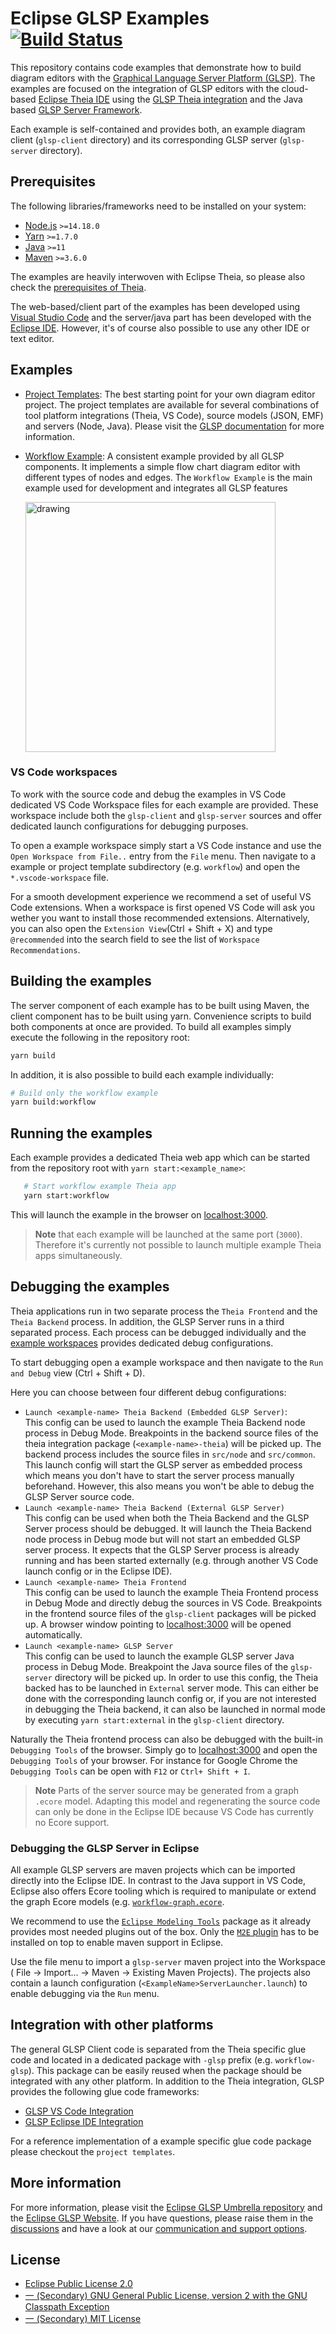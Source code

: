 # Eclipse GLSP Examples [![Build Status](https://ci.eclipse.org/glsp/job/eclipse-glsp/job/glsp-examples/job/master/badge/icon)](https://ci.eclipse.org/glsp/job/eclipse-glsp/job/glsp-examples/job/master/)

This repository contains code examples that demonstrate how to build diagram editors with the [Graphical Language Server Platform (GLSP)](https://github.com/eclipse-glsp/glsp).
The examples are focused on the integration of GLSP editors with the cloud-based [Eclipse Theia IDE](https://github.com/theia-ide/theia) using the [GLSP Theia integration](https://github.com/eclipse-glsp/glsp-theia-integration) and the Java based [GLSP Server Framework](https://github.com/eclipse-glsp/glsp-server).

Each example is self-contained and provides both, an example diagram client (`glsp-client` directory) and its corresponding GLSP server (`glsp-server` directory).

## Prerequisites

The following libraries/frameworks need to be installed on your system:

-   [Node.js](https://nodejs.org/en/) `>=14.18.0`
-   [Yarn](https://classic.yarnpkg.com/en/docs/install#debian-stable) `>=1.7.0`
-   [Java](https://www.oracle.com/java/technologies/javase-jdk11-downloads.html) `>=11`
-   [Maven](https://maven.apache.org/) `>=3.6.0`

The examples are heavily interwoven with Eclipse Theia, so please also check the [prerequisites of Theia](https://github.com/eclipse-theia/theia/blob/master/doc/Developing.md#prerequisites).

The web-based/client part of the examples has been developed using [Visual Studio Code](https://code.visualstudio.com/) and the server/java part has been developed with the [Eclipse IDE](https://www.eclipse.org/ide/).
However, it's of course also possible to use any other IDE or text editor.

## Examples

-   [Project Templates](project-templates): The best starting point for your own diagram editor project.
    The project templates are available for several combinations of tool platform integrations (Theia, VS Code), source models (JSON, EMF) and servers (Node, Java). Please visit the [GLSP documentation](https://www.eclipse.org/glsp/documentation/gettingstarted/) for more information.

-   [Workflow Example](workflow): A consistent example provided by all GLSP components.
    It implements a simple flow chart diagram editor with different types of nodes and edges.
    The `Workflow Example` is the main example used for development and integrates all GLSP features

    <img src="documentation/workflow-example-animated.gif" alt="drawing" width="400"/>

### VS Code workspaces

To work with the source code and debug the examples in VS Code dedicated VS Code Workspace files for each example are provided.
These workspace include both the `glsp-client` and `glsp-server` sources and offer dedicated launch configurations for debugging purposes.

To open a example workspace simply start a VS Code instance and use the `Open Workspace from File..` entry from the `File` menu.
Then navigate to a example or project template subdirectory (e.g. `workflow`) and open the `*.vscode-workspace` file.

For a smooth development experience we recommend a set of useful VS Code extensions. When a workspace is first opened VS Code will ask you wether you want to install those recommended extensions.
Alternatively, you can also open the `Extension View`(Ctrl + Shift + X) and type `@recommended` into the search field to see the list of `Workspace Recommendations`.

## Building the examples

The server component of each example has to be built using Maven, the client component has to be built using yarn. Convenience scripts to build both components at once are provided.
To build all examples simply execute the following in the repository root:

```bash
yarn build
```

In addition, it is also possible to build each example individually:

```bash
# Build only the workflow example
yarn build:workflow
```

## Running the examples

Each example provides a dedicated Theia web app which can be started from the repository root with `yarn start:<example_name>`:

```bash
   # Start workflow example Theia app
   yarn start:workflow
```

This will launch the example in the browser on [localhost:3000](http://localhost:3000).

> **Note** that each example will be launched at the same port (`3000`).
> Therefore it's currently not possible to launch multiple example Theia apps simultaneously.

## Debugging the examples

Theia applications run in two separate process the `Theia Frontend` and the `Theia Backend` process.
In addition, the GLSP Server runs in a third separated process.
Each process can be debugged individually and the [example workspaces](#vscode-workspaces) provides dedicated debug configurations.

To start debugging open a example workspace and then navigate to the `Run and Debug` view (Ctrl + Shift + D).

Here you can choose between four different debug configurations:

-   `Launch <example-name> Theia Backend (Embedded GLSP Server)`: <br>
    This config can be used to launch the example Theia Backend node process in Debug Mode.
    Breakpoints in the backend source files of the theia integration package (`<example-name>-theia`) will be picked up.
    The backend process includes the source files in `src/node` and `src/common`.
    This launch config will start the GLSP server as embedded process which means you don't have to start the server process manually beforehand.
    However, this also means you won't be able to debug the GLSP Server source code.
-   `Launch <example-name> Theia Backend (External GLSP Server)`<br>
    This config can be used when both the Theia Backend and the GLSP Server process should be debugged.
    It will launch the Theia Backend node process in Debug mode
    but will not start an embedded GLSP server process.
    It expects that the GLSP Server process is already running and has been started externally (e.g. through another VS Code launch config or in the Eclipse IDE).
-   `Launch <example-name> Theia Frontend`<br>
    This config can be used to launch the example Theia Frontend process in Debug Mode and directly debug the sources in VS Code.
    Breakpoints in the frontend source files of the `glsp-client` packages will be picked up. A browser window pointing to [localhost:3000](http://localhost:3000) will be opened automatically.
-   `Launch <example-name> GLSP Server`<br>
    This config can be used to launch the example GLSP server Java process in Debug Mode.
    Breakpoint the Java source files of the `glsp-server` directory will be picked up.
    In order to use this config, the Theia backed has to be launched in `External` server mode.
    This can either be done with the corresponding launch config or, if you are not interested in debugging the Theia backend, it can also be launched in normal mode by executing `yarn start:external` in the `glsp-client` directory.

Naturally the Theia frontend process can also be debugged with the built-in `Debugging Tools` of the browser.
Simply go to [localhost:3000](http://localhost:3000) and open the `Debugging Tools` of your browser.
For instance for Google Chrome the `Debugging Tools` can be open with `F12` or `Ctrl+ Shift + I`.

> **Note** Parts of the server source may be generated from a graph `.ecore` model.
> Adapting this model and regenerating the source code can only be done in the Eclipse IDE because VS Code has currently no Ecore support.

### Debugging the GLSP Server in Eclipse

All example GLSP servers are maven projects which can be imported directly into the Eclipse IDE.
In contrast to the Java support in VS Code, Eclipse also offers Ecore tooling which is required to manipulate or extend the graph Ecore models (e.g. [`workflow-graph.ecore`](workflow/glsp-server/src/main/resources/workflow-graph.ecore).

We recommend to use the [`Eclipse Modeling Tools`](https://www.eclipse.org/downloads/packages/release/2021-12/r/eclipse-modeling-tools) package as it already provides most needed plugins out of the box.
Only the [`M2E` plugin](https://github.com/eclipse-m2e/m2e-core/blob/master/README.md#-installation) has to be installed on top to enable maven support in Eclipse.

Use the file menu to import a `glsp-server` maven project into the Workspace ( File -> Import... -> Maven -> Existing Maven Projects).
The projects also contain a launch configuration (`<ExampleName>ServerLauncher.launch`) to enable debugging via the `Run` menu.

## Integration with other platforms

The general GLSP Client code is separated from the Theia specific glue code and located in a dedicated package with `-glsp` prefix (e.g. `workflow-glsp`).
This package can be easily reused when the package should be integrated with any other platform.
In addition to the Theia integration, GLSP provides the following glue code frameworks:

-   [GLSP VS Code Integration](https://github.com/eclipse-glsp/glsp-vscode-integration)
-   [GLSP Eclipse IDE Integration](https://github.com/eclipse-glsp/glsp-eclipse-integration)

For a reference implementation of a example specific glue code package please checkout the `project templates`.

## More information

For more information, please visit the [Eclipse GLSP Umbrella repository](https://github.com/eclipse-glsp/glsp) and the [Eclipse GLSP Website](https://www.eclipse.org/glsp/).
If you have questions, please raise them in the [discussions](https://github.com/eclipse-glsp/glsp/discussions) and have a look at our [communication and support options](https://www.eclipse.org/glsp/contact/).

## License

- [Eclipse Public License 2.0](LICENSE-EPL)
- [一 (Secondary) GNU General Public License, version 2 with the GNU Classpath Exception](LICENSE-GPL)
- [一 (Secondary) MIT License](LICENSE-MIT)

